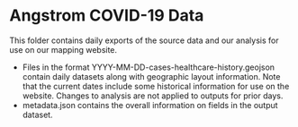 # Angstrom COVID-19 Data
This folder contains daily exports of the source data and our analysis for use on
our mapping website.  
* Files in the format YYYY-MM-DD-cases-healthcare-history.geojson contain daily datasets along with geographic layout information.  Note that the current dates include some historical information for use on the website.  Changes to analysis are not applied to outputs for prior days.
* metadata.json contains the overall information on fields in the output dataset.
